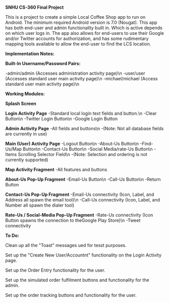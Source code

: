 ****SNHU CS-360 Final Project****

This is a project to create a simple Local Coffee Shop app to run on Android.  The minimum
required Android version is 7.0 (Nougat).  This app has both end-user and admin functionality
built in.  Which is active depends on which user logs in.  The app also allows for end-users
to use their Google and/or Twitter accounts for authorization, and has some rudimentary mapping
tools available to allow the end-user to find the LCS location.



**Implementation Notes:**


**Built-In Username/Password Pairs:**

 -admin/admin     (Accesses administration activity page)\n
 -user/user       (Accesses standard user main activity page)\n
 -michael/michael (Access standard user main activity page)\n



**Working Modules:**

**Splash Screen**

**Login Activity Page**
 -Standard local login text fields and button.\n
 -Clear Button\n
 -Twitter Login Button\n
 -Google Login Button

**Admin Activity Page**
 -All fields and buttons\n
 -(Note: Not all database fields are currently in use)

**Main (User) Activity Page**
 -Logout Button\n
 -About-Us Button\n
 -Find-Us/Map Button\n
 -Contact-Us Button\n
 -Social Media/rate-Us Button\n
 -Items Scrolling Selector Field\n
 -(Note: Selection and ordering is not currently supported)

**Map Activity Fragment**
 -All features and buttons

**About-Us Pop-Up Fragment**
 -Email-Us Button\n
 -Call-Us Button\n
 -Return Button

**Contact-Us Pop-Up Fragment**
 -Email-Us connectivity (Icon, Label, and Address all spawn the email tool)\n
 -Call-Us connectivity (Icon, Label, and Number all spawn the dialer tool)

**Rate-Us / Social-Media Pop-Up Fragment**
 -Rate-Us connectivity (Icon Button spawns the connection to theGoogle Play Store)\n
 -Tweet connectivity



**To Do:**

Clean up all the "Toast" messages ued for tesst purposes.

Set up the "Create New User/Accountnt" functionality on the Login Activity page.

Set up the Order Entry functionality for the user.

Set up the simulated order fulfilment buttons and functionality for the admin.

Set up the order tracking buttons and functionality for the user.




